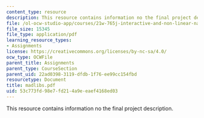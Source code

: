 ```yaml
---
content_type: resource
description: This resource contains information no the final project description.
file: /ol-ocw-studio-app/courses/21w-765j-interactive-and-non-linear-narrative-theory-and-practice-spring-2006/53c773fd98e7fd214a9eeaef4168ed03_madlibs.pdf
file_size: 15345
file_type: application/pdf
learning_resource_types:
- Assignments
license: https://creativecommons.org/licenses/by-nc-sa/4.0/
ocw_type: OCWFile
parent_title: Assignments
parent_type: CourseSection
parent_uid: 22ad0398-3119-dfdb-1f76-ee99cc154fbd
resourcetype: Document
title: madlibs.pdf
uid: 53c773fd-98e7-fd21-4a9e-eaef4168ed03
---
```

This resource contains information no the final project description.